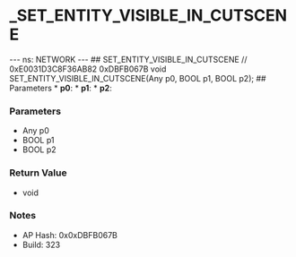 # _SET_ENTITY_VISIBLE_IN_CUTSCENE

--- ns: NETWORK --- ## SET_ENTITY_VISIBLE_IN_CUTSCENE  // 0xE0031D3C8F36AB82 0xDBFB067B void SET_ENTITY_VISIBLE_IN_CUTSCENE(Any p0, BOOL p1, BOOL p2);   ## Parameters * **p0**: * **p1**: * **p2**:

### Parameters
* Any p0
* BOOL p1
* BOOL p2

### Return Value
* void

### Notes
* AP Hash: 0x0xDBFB067B
* Build: 323

